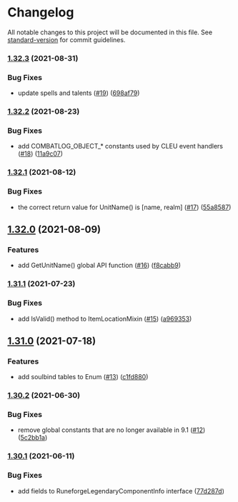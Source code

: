 # Changelog

All notable changes to this project will be documented in this file. See [standard-version](https://github.com/conventional-changelog/standard-version) for commit guidelines.

### [1.32.3](https://github.com/wowts/wow-mock/compare/v1.32.2...v1.32.3) (2021-08-31)


### Bug Fixes

* update spells and talents ([#19](https://github.com/wowts/wow-mock/issues/19)) ([698af79](https://github.com/wowts/wow-mock/commit/698af791b136586d33a299048cf347d2b04c34b3))

### [1.32.2](https://github.com/wowts/wow-mock/compare/v1.32.1...v1.32.2) (2021-08-23)


### Bug Fixes

* add COMBATLOG_OBJECT_* constants used by CLEU event handlers ([#18](https://github.com/wowts/wow-mock/issues/18)) ([11a9c07](https://github.com/wowts/wow-mock/commit/11a9c0768b2bcc830d3282697ec7b6e28200ac6f))

### [1.32.1](https://github.com/wowts/wow-mock/compare/v1.32.0...v1.32.1) (2021-08-12)


### Bug Fixes

* the correct return value for UnitName() is [name, realm] ([#17](https://github.com/wowts/wow-mock/issues/17)) ([55a8587](https://github.com/wowts/wow-mock/commit/55a8587b0c708cc2a38f674003754fa275c2ec40))

## [1.32.0](https://github.com/wowts/wow-mock/compare/v1.31.1...v1.32.0) (2021-08-09)


### Features

* add GetUnitName() global API function ([#16](https://github.com/wowts/wow-mock/issues/16)) ([f8cabb9](https://github.com/wowts/wow-mock/commit/f8cabb90bd04809e007ceb79936bf064af23b187))

### [1.31.1](https://github.com/wowts/wow-mock/compare/v1.31.0...v1.31.1) (2021-07-23)


### Bug Fixes

* add IsValid() method to ItemLocationMixin ([#15](https://github.com/wowts/wow-mock/issues/15)) ([a969353](https://github.com/wowts/wow-mock/commit/a969353f9d046d740ba1b7a7c11306b1435822f2))

## [1.31.0](https://github.com/wowts/wow-mock/compare/v1.30.2...v1.31.0) (2021-07-18)


### Features

* add soulbind tables to Enum ([#13](https://github.com/wowts/wow-mock/issues/13)) ([c1fd880](https://github.com/wowts/wow-mock/commit/c1fd880a720a3a9f06c0c5bebe831689c9f9b827))

### [1.30.2](https://github.com/wowts/wow-mock/compare/v1.30.1...v1.30.2) (2021-06-30)


### Bug Fixes

* remove global constants that are no longer available in 9.1 ([#12](https://github.com/wowts/wow-mock/issues/12)) ([5c2bb1a](https://github.com/wowts/wow-mock/commit/5c2bb1a2263c2e1c449f5f664005321a5c704fc9))

### [1.30.1](https://github.com/wowts/wow-mock/compare/v1.30.0...v1.30.1) (2021-06-11)


### Bug Fixes

* add fields to RuneforgeLegendaryComponentInfo interface ([77d287d](https://github.com/wowts/wow-mock/commit/77d287dfbd2b04bd4e17123afd08ba240832b6c1))
